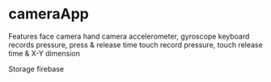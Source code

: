 # cameraApp

Features 
face camera 
hand camera 
accelerometer, gyroscope
keyboard records pressure, press & release time
touch record pressure, touch release time & X-Y dimension 

Storage
firebase
